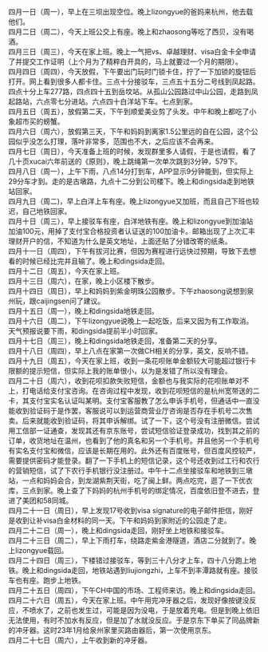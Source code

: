 四月一日（周一），早上在三坝出现空位。晚上lizongyue的爸妈来杭州，他去载他们。</br>
四月二日（周二），今天上班公交上有座。晚上和zhaosong等吃了西贝，没有喝酒。</br>
四月三日（周三），今天在家上班。晚上一气把vs、卓越理财、visa白金卡全申请了并提交工作证明（上个月为了精粹白开具的，马上就要过一个月的期限）。</br>
四月四日（周四），今天放假，下午要出门玩时门锁卡住，拧了一下加锁的旋钮后打开。网上看到很多人都卡住。三点十分接驳车，三点五十五分二号线到凤起路。四点十分上车277路，四点四十五到岳坟站。从孤山公园路过中山公园，走路到凤起路站，六点零七分进站。六点四十白洋站下车。七点到家。</br>
四月五日（周五），放假第二天，下午到顺爱美业剪了头发。中午和晚上都吃了小象超市买的螃蟹。</br>
四月六日（周六），放假第三天，下午和妈妈到离家1.5公里远的自在公园，这个公园似乎没怎么打理，落叶非常多，范围也不大，之后应该不会再来。</br>
四月七日（周日），今天准备上班的时候，发现群里多人请假，于是也请假，看了几十页xucai六年前送的《原则》，晚上跳绳第一次单次跳到3分钟，579下。</br>
四月八日（周一），上午下雨，八点14分打到车，APP显示9分钟能到，但实际上29分车才到。走的是古墩路，九点十二分到公司楼下。晚上和dingsida走到地铁站回家。</br>
四月九日（周二)，早上白洋上车有座。晚上lizongyue又加班，而且自己下班也较迟，自己地铁回家。</br>
四月十日（周三），早上接驳车有座，白洋地铁有座。晚上和lizongyue到加油站加油100元，用掉了支付宝合格投资者认证送的100加油卡。邮箱出现了上次汇丰理财开户的信，不知道为什么是英文地址，上面还贴了分错改寄的纸条。</br>
四月十一日（周四），下午有拔河比赛，但因为赛程进行远快过预期，导致下去想看的时候已经比完并且输了。晚上和dingsida走回。</br>
四月十二日（周五），今天在家上班。</br>
四月十三日（周六），在家，晚上小区楼下散步。</br>
四月十四日（周日），早上和妈妈到紫金明珠公园散步。下午zhaosong说想到泉州玩，跟caijingsen问了建议。</br>
四月十五日（周一），晚上和dingsida地铁走回。</br>
四月十六日（周二），下午lizongyue说晚上一起吃饭，后来又因为有工作取消。天气预报说要下雨，和dingsida提前半小时回家。</br>
四月十七日（周三），晚上和dingsida地铁走回，准备第二天的分享。</br>
四月十八日（周四），早上八点在家第一次做CH相关的分享，英文，反响不错。</br>
四月十九日（周五），今天在家上班，收到一条花呗账单金额较大可能超过银行卡限额的提示短信，但实际上我的账单很小，以为是发错了所以没有理会。</br>
四月二十日（周六），收到花呗扣款失败短信，金额也与我实际的花呗账单对不上，打电话给支付宝咨询。在咨询过程中发现，收到花呗短信的是杭州宽带送的二卡，其支付宝实名认证叫某明。支付宝客服教了怎么申诉手机号，但通话中一直没能收到验证码于是作罢，客服说可以到运营商营业厅咨询是否存在手机号二次售卖。后来就能收到验证码，将其申诉解绑。试了一下，这个号没有注册微信。尝试用工信部一证通查，发现其还有京东账号，尝试短信验证登录成功，找到其之前的订单，收货地址在温州，也看到了他的真名和另一个手机号。并且他另一个手机号有实名支付宝和微信，应该是长期在用的。此外还有百度账号，但百度风控较严，需要提供密码才能登录。翻了一下手机上的短信记录，这个号还收到过工行和农行的营销短信，试了下农行手机银行没注册过。中午十二点坐接驳车和地铁到三墩站，一点和妈妈会合，到龙湖紫荆天街，吃了闽上鲜。两点吃完，逛了一下优衣库，三点到家。晚上查了下妈妈的杭州手机号的绑定情况，百度依旧登不进去，登进了美团和58同城。</br>
四月二十一日（周日），早上发现17号收到visa signature的电子邮件拒信，刚好是收到让补visa白金材料的同一天。下午和妈妈到家附近的公园走了走。</br>
四月二十二日（周一），晚上和dingsida走回，刚好坐上地铁和接驳车。</br>
四月二十三日（周二），早上下雨打车，绕路走紫金港隧道，酒店二分就到了。晚上lizongyue载回。</br>
四月二十四日（周三），下楼错过接驳车，等到三十八分才上车，四十八分跑上地铁。晚上和dingsida走回，地铁站遇到liujiongzhi，上车不到丰潭路就有座。接驳车也有座。跑步上地铁。</br>
四月二十五日（周四），下午CH中国的市场、工程师来访。晚上和dingsida走回。</br>
四月二十六日（周五），今天在家上班。中午用完冲牙器之后，发现好像按键没反应，不喷水了，之前也发生过，可能是因为没电，于是放着充电。但是到晚上依旧无法使用，有时不加水有反应，但是加了水就没反应。于是京东下单买了同品牌新的冲牙器。这时23年1月给泉州家里买路由器后，第一次使用京东。</br>
四月二十七日（周六），上午收到新的冲牙器。</br>
